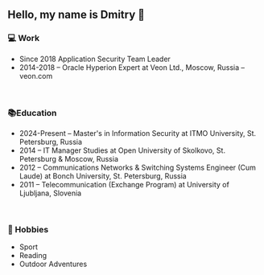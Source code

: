 ## Hello, my name is Dmitry 👋
### 💻 Work 
* Since 2018 Application Security Team Leader 
* 2014-2018 – Oracle Hyperion Expert at Veon Ltd., Moscow, Russia – veon.com
<br>

### 📚Education
* 2024-Present – Master's in Information Security at ITMO University, St. Petersburg, Russia
* 2014 – IT Manager Studies at Open University of Skolkovo, St. Petersburg & Moscow, Russia
* 2012 – Communications Networks & Switching Systems Engineer (Cum Laude) at Bonch University, St. Petersburg, Russia
* 2011 – Telecommunication (Exchange Program) at University of Ljubljana, Slovenia
<br>

### 🎯 Hobbies
* Sport
* Reading
* Outdoor Adventures
<!--
**RazumenkoDS/RazumenkoDS** is a ✨ _special_ ✨ repository because its `README.md` (this file) appears on your GitHub profile.

Here are some ideas to get you started:

- 🔭 I’m currently working on ...
- 🌱 I’m currently learning ...
- 👯 I’m looking to collaborate on ...
- 🤔 I’m looking for help with ...
- 💬 Ask me about ...
- 📫 How to reach me: ...
- 😄 Pronouns: ...
- ⚡ Fun fact: ...
-->
